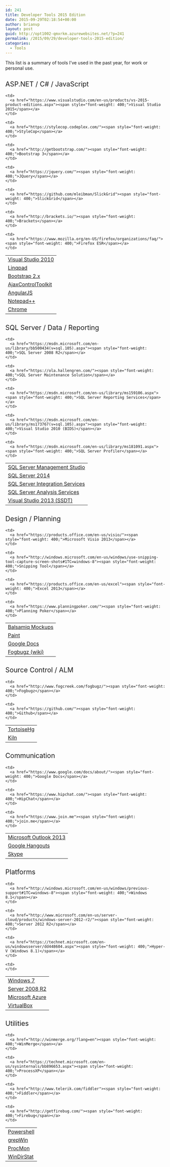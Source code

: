 ```yaml
---
id: 241
title: Developer Tools 2015 Edition
date: 2015-09-29T02:18:54+00:00
author: brianvp
layout: post
guid: http://opt1002-qmxrkm.azurewebsites.net/?p=241
permalink: /2015/09/29/developer-tools-2015-edition/
categories:
  - Tools
---
```

<span style="font-weight: 400;">This list is a summary of tools I’ve used in the past year, for work or personal use.  </span>

## <span style="font-weight: 400;">ASP.NET / C# / JavaScript</span>

<table class="table">
  <tr>
    <td>
      <a href="https://msdn.microsoft.com/en-us/library/dd831853(v=vs.100).aspx"><span style="font-weight: 400;">Visual Studio 2010</span></a>
    </td>
    
    <td>
      <a href="https://www.visualstudio.com/en-us/products/vs-2015-product-editions.aspx"><span style="font-weight: 400;">Visual Studio 2015</span></a>
    </td>
  </tr>
  
  <tr>
    <td>
      <a href="https://www.linqpad.net/"><span style="font-weight: 400;">Linqpad</span></a>
    </td>
    
    <td>
      <a href="https://stylecop.codeplex.com/"><span style="font-weight: 400;">StyleCop</span></a>
    </td>
  </tr>
  
  <tr>
    <td>
      <a href="http://getbootstrap.com/2.3.2/"><span style="font-weight: 400;">Bootstrap 2.x</span></a>
    </td>
    
    <td>
      <a href="http://getbootstrap.com/"><span style="font-weight: 400;">Bootstrap 3</span></a>
    </td>
  </tr>
  
  <tr>
    <td>
      <a href="https://ajaxcontroltoolkit.codeplex.com/"><span style="font-weight: 400;">AjaxControlToolkit</span></a>
    </td>
    
    <td>
      <a href="https://jquery.com/"><span style="font-weight: 400;">JQuery</span></a>
    </td>
  </tr>
  
  <tr>
    <td>
      <a href="https://angularjs.org/"><span style="font-weight: 400;">AngularJS</span></a>
    </td>
    
    <td>
      <a href="https://github.com/mleibman/SlickGrid"><span style="font-weight: 400;">SlickGrid</span></a>
    </td>
  </tr>
  
  <tr>
    <td>
      <a href="https://notepad-plus-plus.org/"><span style="font-weight: 400;">Notepad++</span></a>
    </td>
    
    <td>
      <a href="http://brackets.io/"><span style="font-weight: 400;">Brackets</span></a>
    </td>
  </tr>
  
  <tr>
    <td>
      <a href="http://www.google.com/chrome/"><span style="font-weight: 400;">Chrome</span></a>
    </td>
    
    <td>
      <a href="https://www.mozilla.org/en-US/firefox/organizations/faq/"><span style="font-weight: 400;">Firefox ESR</span></a>
    </td>
  </tr>
</table>

## <span style="font-weight: 400;">SQL Server / Data / Reporting</span>

<table class="table">
  <tr>
    <td>
      <a href="https://msdn.microsoft.com/en-us/library/ms174173(v=sql.120).aspx"><span style="font-weight: 400;">SQL Server Management Studio</span></a>
    </td>
    
    <td>
      <a href="https://msdn.microsoft.com/en-us/library/bb500434(v=sql.105).aspx"><span style="font-weight: 400;">SQL Server 2008 R2</span></a>
    </td>
  </tr>
  
  <tr>
    <td>
      <a href="http://www.microsoft.com/en-us/server-cloud/products/sql-server-editions/default.aspx"><span style="font-weight: 400;">SQL Server 2014</span></a>
    </td>
    
    <td>
      <a href="https://ola.hallengren.com/"><span style="font-weight: 400;">SQL Server Maintenance Solution</span></a>
    </td>
  </tr>
  
  <tr>
    <td>
      <a href="https://msdn.microsoft.com/en-us/library/ms141026.aspx"><span style="font-weight: 400;">SQL Server Integration Services</span></a>
    </td>
    
    <td>
      <a href="https://msdn.microsoft.com/en-us/library/ms159106.aspx"><span style="font-weight: 400;">SQL Server Reporting Services</span></a>
    </td>
  </tr>
  
  <tr>
    <td>
      <a href="https://msdn.microsoft.com/en-us/library/bb522607.aspx"><span style="font-weight: 400;">SQL Server Analysis Services</span></a>
    </td>
    
    <td>
      <a href="https://msdn.microsoft.com/en-us/library/ms173767(v=sql.105).aspx"><span style="font-weight: 400;">Visual Studio 2010 (BIDS)</span></a>
    </td>
  </tr>
  
  <tr>
    <td>
      <a href="http://www.microsoft.com/en-us/download/details.aspx?id=42313"><span style="font-weight: 400;">Visual Studio 2013 (SSDT)</span></a>
    </td>
    
    <td>
      <a href="https://msdn.microsoft.com/en-us/library/ms181091.aspx"><span style="font-weight: 400;">SQL Server Profiler</span></a>
    </td>
  </tr>
</table>

## <span style="font-weight: 400;">Design / Planning</span>

<table class="table">
  <tr>
    <td>
      <a href="https://balsamiq.com/products/mockups/"><span style="font-weight: 400;">Balsamiq Mockups</span></a>
    </td>
    
    <td>
      <a href="https://products.office.com/en-us/visio/"><span style="font-weight: 400;">Microsoft Visio 2013</span></a>
    </td>
  </tr>
  
  <tr>
    <td>
      <a href="http://windows.microsoft.com/en-us/windows-vista/open-paint"><span style="font-weight: 400;">Paint</span></a>
    </td>
    
    <td>
      <a href="http://windows.microsoft.com/en-us/windows/use-snipping-tool-capture-screen-shots#1TC=windows-8"><span style="font-weight: 400;">Snipping Tool</span></a>
    </td>
  </tr>
  
  <tr>
    <td>
      <a href="https://www.google.com/docs/about/"><span style="font-weight: 400;">Google Docs</span></a>
    </td>
    
    <td>
      <a href="https://products.office.com/en-us/excel"><span style="font-weight: 400;">Excel 2013</span></a>
    </td>
  </tr>
  
  <tr>
    <td>
      <a href="http://www.fogcreek.com/fogbugz/"><span style="font-weight: 400;">Fogbugz (wiki)</span></a>
    </td>
    
    <td>
      <a href="https://www.planningpoker.com/"><span style="font-weight: 400;">Planning Poker</span></a>
    </td>
  </tr>
</table>

## <span style="font-weight: 400;">Source Control / ALM</span>

<table class="table">
  <tr>
    <td>
      <a href="http://tortoisehg.bitbucket.org/"><span style="font-weight: 400;">TortoiseHg</span></a>
    </td>
    
    <td>
      <a href="http://www.fogcreek.com/fogbugz/"><span style="font-weight: 400;">Fogbugz</span></a>
    </td>
  </tr>
  
  <tr>
    <td>
      <a href="https://www.fogcreek.com/kiln/"><span style="font-weight: 400;">Kiln</span></a>
    </td>
    
    <td>
      <a href="https://github.com/"><span style="font-weight: 400;">Github</span></a>
    </td>
  </tr>
</table>

## <span style="font-weight: 400;">Communication</span>

<table class="table">
  <tr>
    <td>
      <a href="https://products.office.com/en-us/outlook/email-and-calendar-software-microsoft-outlook"><span style="font-weight: 400;">Microsoft Outlook 2013</span></a>
    </td>
    
    <td>
      <a href="https://www.google.com/docs/about/"><span style="font-weight: 400;">Google Docs</span></a>
    </td>
  </tr>
  
  <tr>
    <td>
      <a href="https://hangouts.google.com/"><span style="font-weight: 400;">Google Hangouts</span></a>
    </td>
    
    <td>
      <a href="https://www.hipchat.com/"><span style="font-weight: 400;">HipChat</span></a>
    </td>
  </tr>
  
  <tr>
    <td>
      <a href="http://www.skype.com/en/"><span style="font-weight: 400;">Skype</span></a>
    </td>
    
    <td>
      <a href="https://www.join.me"><span style="font-weight: 400;">join.me</span></a>
    </td>
  </tr>
</table>

## <span style="font-weight: 400;">Platforms</span>

<table class="table">
  <tr>
    <td>
      <a href="http://windows.microsoft.com/en-us/windows/previous-support#1TC=windows-7"><span style="font-weight: 400;">Windows 7</span></a>
    </td>
    
    <td>
      <a href="http://windows.microsoft.com/en-us/windows/previous-support#1TC=windows-8"><span style="font-weight: 400;">Windows 8.1</span></a>
    </td>
  </tr>
  
  <tr>
    <td>
      <a href="https://technet.microsoft.com/en-us/library/dd349801(v=ws.10).aspx"><span style="font-weight: 400;">Server 2008 R2</span></a>
    </td>
    
    <td>
      <a href="http://www.microsoft.com/en-us/server-cloud/products/windows-server-2012-r2/"><span style="font-weight: 400;">Server 2012 R2</span></a>
    </td>
  </tr>
  
  <tr>
    <td>
      <a href="https://azure.microsoft.com/en-us/"><span style="font-weight: 400;">Microsoft Azure</span></a>
    </td>
    
    <td>
      <a href="https://technet.microsoft.com/en-us/windowsserver/dd448604.aspx"><span style="font-weight: 400;">Hyper-V (Windows 8.1)</span></a>
    </td>
  </tr>
  
  <tr>
    <td>
      <a href="https://www.virtualbox.org/wiki/Downloads"><span style="font-weight: 400;">VirtualBox</span></a>
    </td>
    
    <td>
    </td>
  </tr>
</table>

## <span style="font-weight: 400;">Utilities</span>

<table class="table">
  <tr>
    <td>
      <a href="https://technet.microsoft.com/en-us/scriptcenter/dd742419.aspx"><span style="font-weight: 400;">Powershell</span></a>
    </td>
    
    <td>
      <a href="http://winmerge.org/?lang=en"><span style="font-weight: 400;">WinMerge</span></a>
    </td>
  </tr>
  
  <tr>
    <td>
      <a href="http://stefanstools.sourceforge.net/grepWin.html"><span style="font-weight: 400;">grepWin</span></a>
    </td>
    
    <td>
      <a href="https://technet.microsoft.com/en-us/sysinternals/bb896653.aspx"><span style="font-weight: 400;">ProcessXP</span></a>
    </td>
  </tr>
  
  <tr>
    <td>
      <a href="https://technet.microsoft.com/en-us/library/bb896645.aspx"><span style="font-weight: 400;">ProcMon</span></a>
    </td>
    
    <td>
      <a href="http://www.telerik.com/fiddler"><span style="font-weight: 400;">Fiddler</span></a>
    </td>
  </tr>
  
  <tr>
    <td>
      <a href="https://windirstat.info/"><span style="font-weight: 400;">WinDirStat</span></a>
    </td>
    
    <td>
      <a href="http://getfirebug.com/"><span style="font-weight: 400;">Firebug</span></a>
    </td>
  </tr>
</table>

&nbsp;